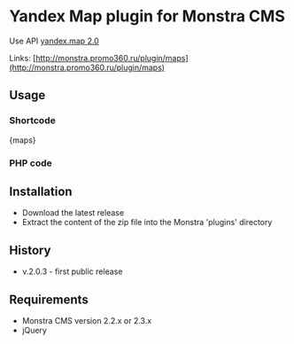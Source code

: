 # Yandex Map plugin for Monstra CMS

Use API [yandex.map 2.0](http://api.yandex.ru/maps/new_api.xml)

Links: [http://monstra.promo360.ru/plugin/maps](http://monstra.promo360.ru/plugin/maps)

## Usage
### Shortcode 
{maps}
### PHP code
<?php echo Maps::show(); ?>

## Installation
* Download the latest release 
* Extract the content of the zip file into the Monstra 'plugins' directory

## History
* v.2.0.3 - first public release

## Requirements
* Monstra CMS version 2.2.x or 2.3.x
* jQuery